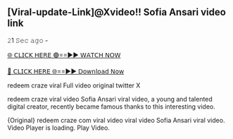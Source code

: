<h2>[Viral-update-Link]@Xvideo!! Sofia Ansari video link</h2>
𝟸1 𝚂𝚎𝚌 𝚊𝚐𝚘 - 

[🌐 𝖢𝖫𝖨𝖢𝖪 𝖧𝖤𝖱𝖤 🟢==►► 𝖶𝖠𝖳𝖢𝖧 𝖭𝖮𝖶](https://t.co/QLUlPjUeDX)

[🔴 𝖢𝖫𝖨𝖢𝖪 𝖧𝖤𝖱𝖤 🌐==►► 𝖣𝗈𝗐𝗇𝗅𝗈𝖺𝖽 𝖭𝗈𝗐](https://t.co/QLUlPjUeDX)


redeem craze viral Full video original twitter X

redeem craze viral video Sofia Ansari viral video, a young and talented digital creator, recently became famous thanks to this interesting video.

{Original} redeem craze com viral video viral video Sofia Ansari viral video. Video Player is loading. Play Video.
